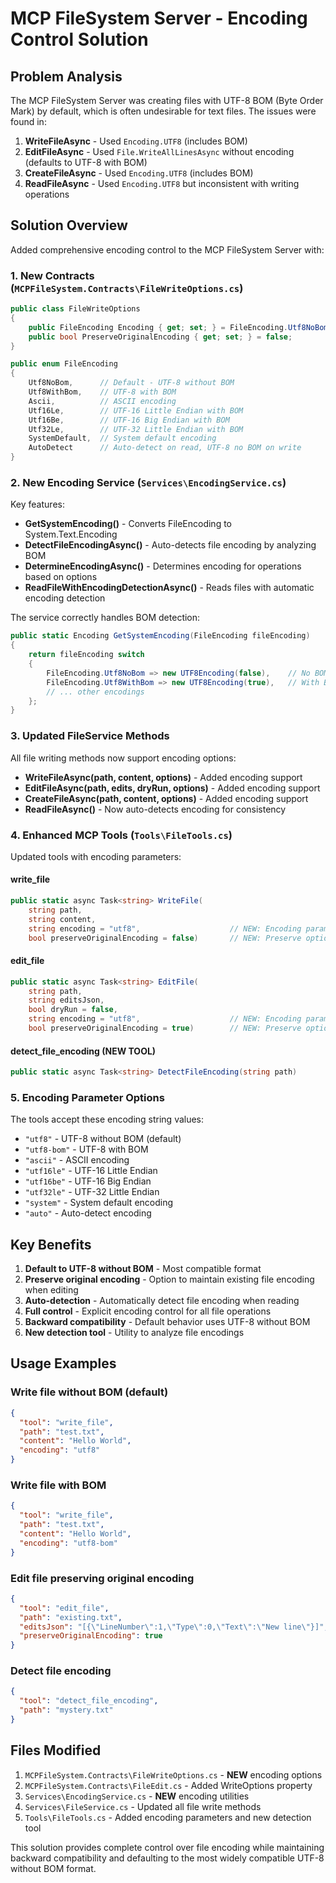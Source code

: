 ﻿# MCP FileSystem Server - Encoding Control Solution

## Problem Analysis

The MCP FileSystem Server was creating files with UTF-8 BOM (Byte Order Mark) by default, which is often undesirable for text files. The issues were found in:

1. **WriteFileAsync** - Used `Encoding.UTF8` (includes BOM)
2. **EditFileAsync** - Used `File.WriteAllLinesAsync` without encoding (defaults to UTF-8 with BOM) 
3. **CreateFileAsync** - Used `Encoding.UTF8` (includes BOM)
4. **ReadFileAsync** - Used `Encoding.UTF8` but inconsistent with writing operations

## Solution Overview

Added comprehensive encoding control to the MCP FileSystem Server with:

### 1. New Contracts (`MCPFileSystem.Contracts\FileWriteOptions.cs`)

```csharp
public class FileWriteOptions
{
    public FileEncoding Encoding { get; set; } = FileEncoding.Utf8NoBom;
    public bool PreserveOriginalEncoding { get; set; } = false;
}

public enum FileEncoding
{
    Utf8NoBom,      // Default - UTF-8 without BOM
    Utf8WithBom,    // UTF-8 with BOM
    Ascii,          // ASCII encoding
    Utf16Le,        // UTF-16 Little Endian with BOM
    Utf16Be,        // UTF-16 Big Endian with BOM
    Utf32Le,        // UTF-32 Little Endian with BOM
    SystemDefault,  // System default encoding
    AutoDetect      // Auto-detect on read, UTF-8 no BOM on write
}
```

### 2. New Encoding Service (`Services\EncodingService.cs`)

Key features:
- **GetSystemEncoding()** - Converts FileEncoding to System.Text.Encoding
- **DetectFileEncodingAsync()** - Auto-detects file encoding by analyzing BOM
- **DetermineEncodingAsync()** - Determines encoding for operations based on options
- **ReadFileWithEncodingDetectionAsync()** - Reads files with automatic encoding detection

The service correctly handles BOM detection:
```csharp
public static Encoding GetSystemEncoding(FileEncoding fileEncoding)
{
    return fileEncoding switch
    {
        FileEncoding.Utf8NoBom => new UTF8Encoding(false),    // No BOM
        FileEncoding.Utf8WithBom => new UTF8Encoding(true),   // With BOM
        // ... other encodings
    };
}
```

### 3. Updated FileService Methods

All file writing methods now support encoding options:

- **WriteFileAsync(path, content, options)** - Added encoding support
- **EditFileAsync(path, edits, dryRun, options)** - Added encoding support  
- **CreateFileAsync(path, content, options)** - Added encoding support
- **ReadFileAsync()** - Now auto-detects encoding for consistency

### 4. Enhanced MCP Tools (`Tools\FileTools.cs`)

Updated tools with encoding parameters:

#### write_file
```csharp
public static async Task<string> WriteFile(
    string path,
    string content,
    string encoding = "utf8",                    // NEW: Encoding parameter
    bool preserveOriginalEncoding = false)       // NEW: Preserve option
```

#### edit_file
```csharp
public static async Task<string> EditFile(
    string path,
    string editsJson,
    bool dryRun = false,
    string encoding = "utf8",                    // NEW: Encoding parameter
    bool preserveOriginalEncoding = true)        // NEW: Preserve option (default true for edits)
```

#### detect_file_encoding (NEW TOOL)
```csharp
public static async Task<string> DetectFileEncoding(string path)
```

### 5. Encoding Parameter Options

The tools accept these encoding string values:
- `"utf8"` - UTF-8 without BOM (default)
- `"utf8-bom"` - UTF-8 with BOM
- `"ascii"` - ASCII encoding
- `"utf16le"` - UTF-16 Little Endian
- `"utf16be"` - UTF-16 Big Endian  
- `"utf32le"` - UTF-32 Little Endian
- `"system"` - System default encoding
- `"auto"` - Auto-detect encoding

## Key Benefits

1. **Default to UTF-8 without BOM** - Most compatible format
2. **Preserve original encoding** - Option to maintain existing file encoding when editing
3. **Auto-detection** - Automatically detect file encoding when reading
4. **Full control** - Explicit encoding control for all file operations
5. **Backward compatibility** - Default behavior uses UTF-8 without BOM
6. **New detection tool** - Utility to analyze file encodings

## Usage Examples

### Write file without BOM (default)
```json
{
  "tool": "write_file",
  "path": "test.txt", 
  "content": "Hello World",
  "encoding": "utf8"
}
```

### Write file with BOM
```json
{
  "tool": "write_file",
  "path": "test.txt",
  "content": "Hello World", 
  "encoding": "utf8-bom"
}
```

### Edit file preserving original encoding
```json
{
  "tool": "edit_file",
  "path": "existing.txt",
  "editsJson": "[{\"LineNumber\":1,\"Type\":0,\"Text\":\"New line\"}]",
  "preserveOriginalEncoding": true
}
```

### Detect file encoding
```json
{
  "tool": "detect_file_encoding",
  "path": "mystery.txt"
}
```

## Files Modified

1. `MCPFileSystem.Contracts\FileWriteOptions.cs` - **NEW** encoding options
2. `MCPFileSystem.Contracts\FileEdit.cs` - Added WriteOptions property
3. `Services\EncodingService.cs` - **NEW** encoding utilities
4. `Services\FileService.cs` - Updated all file write methods
5. `Tools\FileTools.cs` - Added encoding parameters and new detection tool

This solution provides complete control over file encoding while maintaining backward compatibility and defaulting to the most widely compatible UTF-8 without BOM format.

